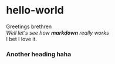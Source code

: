 # hello-world
Greetings brethren  
*Well let's see how **markdown** really works*<br>
I bet I love it.

### Another heading haha
